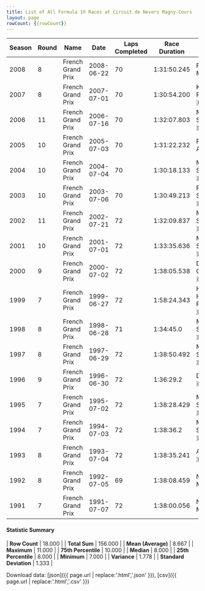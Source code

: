 ```yaml
---
title: List of All Formula 1® Races at Circuit de Nevers Magny-Cours
layout: page
rowCount: {{rowCount}}
---
```


| Season | Round | Name | Date | Laps Completed | Race Duration | Winning Driver | Winning Constructor |
|--|--|--|--|--|--|--|--|
| 2008 | 8 | French Grand Prix | 2008-06-22 | 70 | 1:31:50.245 | Felipe Massa 🇧🇷 | Ferrari 🇮🇹 |
| 2007 | 8 | French Grand Prix | 2007-07-01 | 70 | 1:30:54.200 | Kimi Räikkönen 🇫🇮 | Ferrari 🇮🇹 |
| 2006 | 11 | French Grand Prix | 2006-07-16 | 70 | 1:32:07.803 | Michael Schumacher 🇩🇪 | Ferrari 🇮🇹 |
| 2005 | 10 | French Grand Prix | 2005-07-03 | 70 | 1:31:22.232 | Fernando Alonso 🇪🇸 | Renault 🇫🇷 |
| 2004 | 10 | French Grand Prix | 2004-07-04 | 70 | 1:30:18.133 | Michael Schumacher 🇩🇪 | Ferrari 🇮🇹 |
| 2003 | 10 | French Grand Prix | 2003-07-06 | 70 | 1:30:49.213 | Ralf Schumacher 🇩🇪 | Williams 🇬🇧 |
| 2002 | 11 | French Grand Prix | 2002-07-21 | 72 | 1:32:09.837 | Michael Schumacher 🇩🇪 | Ferrari 🇮🇹 |
| 2001 | 10 | French Grand Prix | 2001-07-01 | 72 | 1:33:35.636 | Michael Schumacher 🇩🇪 | Ferrari 🇮🇹 |
| 2000 | 9 | French Grand Prix | 2000-07-02 | 72 | 1:38:05.538 | David Coulthard 🇬🇧 | McLaren 🇬🇧 |
| 1999 | 7 | French Grand Prix | 1999-06-27 | 72 | 1:58:24.343 | Heinz-Harald Frentzen 🇩🇪 | Jordan 🇮🇪 |
| 1998 | 8 | French Grand Prix | 1998-06-28 | 71 | 1:34:45.0 | Michael Schumacher 🇩🇪 | Ferrari 🇮🇹 |
| 1997 | 8 | French Grand Prix | 1997-06-29 | 72 | 1:38:50.492 | Michael Schumacher 🇩🇪 | Ferrari 🇮🇹 |
| 1996 | 9 | French Grand Prix | 1996-06-30 | 72 | 1:36:29.2 | Damon Hill 🇬🇧 | Williams 🇬🇧 |
| 1995 | 7 | French Grand Prix | 1995-07-02 | 72 | 1:38:28.429 | Michael Schumacher 🇩🇪 | Benetton 🇮🇹 |
| 1994 | 7 | French Grand Prix | 1994-07-03 | 72 | 1:38:36.2 | Michael Schumacher 🇩🇪 | Benetton 🇮🇹 |
| 1993 | 8 | French Grand Prix | 1993-07-04 | 72 | 1:38:35.241 | Alain Prost 🇫🇷 | Williams 🇬🇧 |
| 1992 | 8 | French Grand Prix | 1992-07-05 | 69 | 1:38:08.459 | Nigel Mansell 🇬🇧 | Williams 🇬🇧 |
| 1991 | 7 | French Grand Prix | 1991-07-07 | 72 | 1:38:00.056 | Nigel Mansell 🇬🇧 | Williams 🇬🇧 |

#### Statistic Summary

| **Row Count** | 18.000 |
| **Total Sum** | 156.000 |
| **Mean (Average)** | 8.667 |
| **Maximum** | 11.000 |
| **75th Percentile** | 10.000 |
| **Median** | 8.000 |
| **25th Percentile** | 8.000 |
| **Minimum** | 7.000 |
| **Variance** | 1.778 |
| **Standard Deviation** | 1.333 |

Download data: [json]({{ page.url | replace:'.html','.json' }}), [csv]({{ page.url | replace:'.html','.csv' }})
